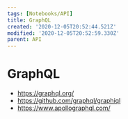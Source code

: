 ```yaml
---
tags: [Notebooks/API]
title: GraphQL
created: '2020-12-05T20:52:44.521Z'
modified: '2020-12-05T20:52:59.330Z'
parent: API
---
```


# GraphQL
- https://graphql.org/
- https://github.com/graphql/graphiql
- https://www.apollographql.com/

